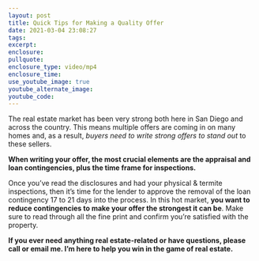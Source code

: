 ```yaml
---
layout: post
title: Quick Tips for Making a Quality Offer
date: 2021-03-04 23:08:27
tags:
excerpt:
enclosure:
pullquote:
enclosure_type: video/mp4
enclosure_time:
use_youtube_image: true
youtube_alternate_image:
youtube_code:
---
```

The real estate market has been very strong both here in San Diego and across the country. This means multiple offers are coming in on many homes and, as a result, *buyers need to write strong offers to stand out* to these sellers.

**When writing your offer, the most crucial elements are the appraisal and loan contingencies, plus the time frame for inspections.**

Once you’ve read the disclosures and had your physical & termite inspections, then it’s time for the lender to approve the removal of the loan contingency 17 to 21 days into the process. In this hot market, **you want to reduce contingencies to make your offer the strongest it can be**. Make sure to read through all the fine print and confirm you’re satisfied with the property.&nbsp;

**If you ever need anything real estate-related or have questions, please call or email me. I’m here to help you win in the game of real estate.**
